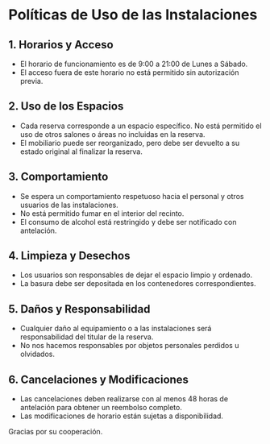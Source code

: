 # Políticas de Uso de las Instalaciones

## 1. Horarios y Acceso
- El horario de funcionamiento es de 9:00 a 21:00 de Lunes a Sábado.
- El acceso fuera de este horario no está permitido sin autorización previa.

## 2. Uso de los Espacios
- Cada reserva corresponde a un espacio específico. No está permitido el uso de otros salones o áreas no incluidas en la reserva.
- El mobiliario puede ser reorganizado, pero debe ser devuelto a su estado original al finalizar la reserva.

## 3. Comportamiento
- Se espera un comportamiento respetuoso hacia el personal y otros usuarios de las instalaciones.
- No está permitido fumar en el interior del recinto.
- El consumo de alcohol está restringido y debe ser notificado con antelación.

## 4. Limpieza y Desechos
- Los usuarios son responsables de dejar el espacio limpio y ordenado.
- La basura debe ser depositada en los contenedores correspondientes.

## 5. Daños y Responsabilidad
- Cualquier daño al equipamiento o a las instalaciones será responsabilidad del titular de la reserva.
- No nos hacemos responsables por objetos personales perdidos u olvidados.

## 6. Cancelaciones y Modificaciones
- Las cancelaciones deben realizarse con al menos 48 horas de antelación para obtener un reembolso completo.
- Las modificaciones de horario están sujetas a disponibilidad.

Gracias por su cooperación.